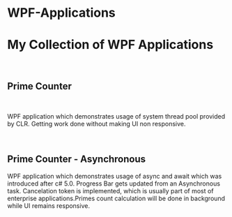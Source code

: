 # WPF-Applications
<h1>My Collection of WPF Applications</h1>
</br>
<h2>Prime Counter</h2>
</br>
<p> WPF application which demonstrates usage of system thread pool provided by CLR. 
  Getting work done without making UI non responsive.
</p>
</br>
<h2>Prime Counter - Asynchronous </h2>
<p>
  WPF application which demonstrates usage of async and await which was introduced after c# 5.0. Progress Bar gets updated from an Asynchronous task. Cancelation token is implemented, which is usually part of most of enterprise applications.Primes count calculation will be done in background while UI remains responsive.
</p>

